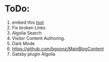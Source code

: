 # ToDo:

1.  embed this [tool](https://bgoonz.github.io/html-2-md-converter/)
2.  Fix broken Links
3.  Algolia Search
4.  Visitor Content Authoring.
5.  Dark Mode
6.  https://github.com/bgoonz/MainBlogContent
7.  Gatsby plugin Algolia 
